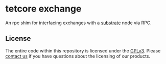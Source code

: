 # tetcore exchange

An rpc shim for interfacing exchanges with a [substrate](https://github.com/paritytech/substrate) node via RPC.

## License

The entire code within this repository is licensed under the [GPLv3](LICENSE). Please [contact us](https://www.parity.io/contact/) if you have questions about the licensing of our products.
